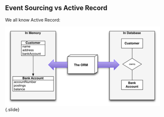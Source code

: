 ## Event Sourcing vs Active Record

We all know Active Record:

![Object-Relational mapping](static/img/or-mapping.png)
{.slide}